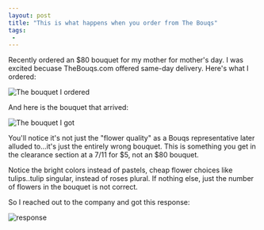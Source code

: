 ```yaml
---
layout: post
title: "This is what happens when you order from The Bouqs"
tags:
 -
---
```


Recently ordered an $80 bouquet for my mother for mother's day. I was excited
becuase TheBouqs.com offered same-day delivery. Here's what I ordered:

![The bouquet I ordered](http://cdn.everything.io/blog/bouqs/before.jpg)

And here is the bouquet that arrived:

![The bouquet I got](http://cdn.everything.io/blog/bouqs/after.jpg)

You'll notice it's not just the "flower quality" as a Bouqs representative
later alluded to...it's just the entirely wrong bouquet. This is something
you get in the clearance section at a 7/11 for $5, not an $80 bouquet.

Notice the bright colors instead of pastels, cheap flower choices like
tulips..tulip singular, instead of roses plural. If nothing else, just the
number of flowers in the bouquet is not correct.

So I reached out to the company and got this response:

![response](http://cdn.everything.io/blog/bouqs/response.jpg)

